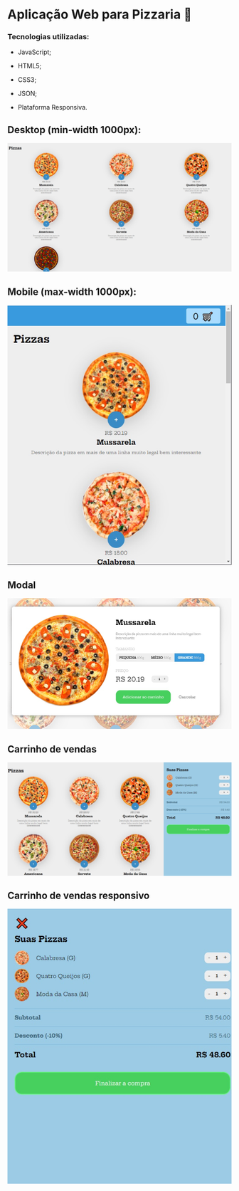 # Aplicação Web para Pizzaria :pizza:

### Tecnologias utilizadas:

* JavaScript;

* HTML5;

* CSS3;

* JSON;

* Plataforma Responsiva.

  

## Desktop (min-width 1000px):

![Projeto para Desktop](images/screenshots/pc.jpg)






## Mobile (max-width 1000px):
![Projeto Mobile](images/screenshots/tablet.jpg)





## Modal
![Modal](images/screenshots/modal.jpg)







## Carrinho de vendas
![Carrinho de vendas](images/screenshots/pc-carrinho.jpg)





## Carrinho de vendas responsivo
![Carrinho Responsivo](images/screenshots/mobile-carrinho.jpg)

